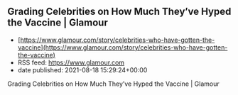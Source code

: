 ## Grading Celebrities on How Much They’ve Hyped the Vaccine | Glamour
 - [https://www.glamour.com/story/celebrities-who-have-gotten-the-vaccine](https://www.glamour.com/story/celebrities-who-have-gotten-the-vaccine)
 - RSS feed: https://www.glamour.com
 - date published: 2021-08-18 15:29:24+00:00

Grading Celebrities on How Much They’ve Hyped the Vaccine | Glamour

